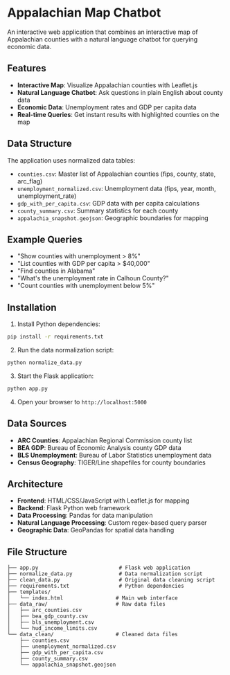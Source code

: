 # Appalachian Map Chatbot

An interactive web application that combines an interactive map of Appalachian counties with a natural language chatbot for querying economic data.

## Features

- **Interactive Map**: Visualize Appalachian counties with Leaflet.js
- **Natural Language Chatbot**: Ask questions in plain English about county data
- **Economic Data**: Unemployment rates and GDP per capita data
- **Real-time Queries**: Get instant results with highlighted counties on the map

## Data Structure

The application uses normalized data tables:

- `counties.csv`: Master list of Appalachian counties (fips, county, state, arc_flag)
- `unemployment_normalized.csv`: Unemployment data (fips, year, month, unemployment_rate)
- `gdp_with_per_capita.csv`: GDP data with per capita calculations
- `county_summary.csv`: Summary statistics for each county
- `appalachia_snapshot.geojson`: Geographic boundaries for mapping

## Example Queries

- "Show counties with unemployment > 8%"
- "List counties with GDP per capita > $40,000"
- "Find counties in Alabama"
- "What's the unemployment rate in Calhoun County?"
- "Count counties with unemployment below 5%"

## Installation

1. Install Python dependencies:
```bash
pip install -r requirements.txt
```

2. Run the data normalization script:
```bash
python normalize_data.py
```

3. Start the Flask application:
```bash
python app.py
```

4. Open your browser to `http://localhost:5000`

## Data Sources

- **ARC Counties**: Appalachian Regional Commission county list
- **BEA GDP**: Bureau of Economic Analysis county GDP data
- **BLS Unemployment**: Bureau of Labor Statistics unemployment data
- **Census Geography**: TIGER/Line shapefiles for county boundaries

## Architecture

- **Frontend**: HTML/CSS/JavaScript with Leaflet.js for mapping
- **Backend**: Flask Python web framework
- **Data Processing**: Pandas for data manipulation
- **Natural Language Processing**: Custom regex-based query parser
- **Geographic Data**: GeoPandas for spatial data handling

## File Structure

```
├── app.py                          # Flask web application
├── normalize_data.py               # Data normalization script
├── clean_data.py                   # Original data cleaning script
├── requirements.txt                # Python dependencies
├── templates/
│   └── index.html                 # Main web interface
├── data_raw/                      # Raw data files
│   ├── arc_counties.csv
│   ├── bea_gdp_county.csv
│   ├── bls_unemployment.csv
│   └── hud_income_limits.csv
└── data_clean/                    # Cleaned data files
    ├── counties.csv
    ├── unemployment_normalized.csv
    ├── gdp_with_per_capita.csv
    ├── county_summary.csv
    └── appalachia_snapshot.geojson
```
